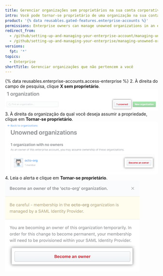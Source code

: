 ```yaml
---
title: Gerenciar organizações sem proprietários na sua conta corporativa
intro: Você pode tornar-se proprietário de uma organização na sua conta corporativa que não tem proprietários no momento.
product: '{% data reusables.gated-features.enterprise-accounts %}'
permissions: Enterprise owners can manage unowned organizations in an enterprise account.
redirect_from:
  - /github/setting-up-and-managing-your-enterprise-account/managing-unowned-organizations-in-your-enterprise-account
  - /github/setting-up-and-managing-your-enterprise/managing-unowned-organizations-in-your-enterprise-account
versions:
  fpt: '*'
topics:
  - Enterprise
shortTitle: Gerenciar organizações que não pertencem a você
---
```


{% data reusables.enterprise-accounts.access-enterprise %}
2. À direita do campo de pesquisa, clique **X sem proprietário**. ![Botão para visualizar organizações sem proprietários](/assets/images/help/business-accounts/unowned-organizations-button.png)
3. À direita da organização da qual você deseja assumir a propriedade, clique em **Tornar-se proprietário**. ![Botão para tornar-se proprietário](/assets/images/help/business-accounts/become-an-owner-button.png)
4. Leia o alerta e clique em **Tornar-se proprietário**. ![Botão para tornar-se proprietário](/assets/images/help/business-accounts/become-an-owner-confirmation.png)
